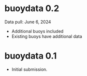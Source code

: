 # buoydata 0.2

Data pull: June 6, 2024

* Additional buoys included
* Existing buoys have additional data

# buoydata 0.1

* Initial submission.


